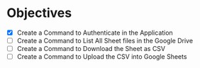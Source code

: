 # Objectives


- [X] Create a Command to Authenticate in the Application
- [ ] Create a Command to List All Sheet files in the Google Drive
- [ ] Create a Command to Download the Sheet as CSV
- [ ] Create a Command to Upload the CSV into Google Sheets